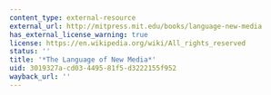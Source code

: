 ```yaml
---
content_type: external-resource
external_url: http://mitpress.mit.edu/books/language-new-media
has_external_license_warning: true
license: https://en.wikipedia.org/wiki/All_rights_reserved
status: ''
title: '*The Language of New Media*'
uid: 3019327a-cd03-4495-81f5-d3222155f952
wayback_url: ''
---
```

